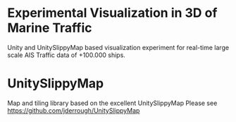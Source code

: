 Experimental Visualization in 3D of Marine Traffic
==================================================
Unity and UnitySlippyMap based visualization experiment for real-time large scale AIS Traffic data of +100.000 ships.


UnitySlippyMap
==============
Map and tiling library based on the excellent UnitySlippyMap
Please see
https://github.com/jderrough/UnitySlippyMap
